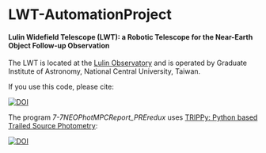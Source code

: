 # LWT-AutomationProject
#### Lulin Widefield Telescope (LWT): a Robotic Telescope for the Near-Earth Object Follow-up Observation

The LWT is located at the [Lulin Observatory](https://en.wikipedia.org/wiki/Lulin_Observatory) and is operated by Graduate Institute of Astronomy, National Central University, Taiwan.

If you use this code, please cite:

[![DOI](https://zenodo.org/badge/DOI/10.5281/zenodo.2600024.svg)](https://doi.org/10.5281/zenodo.2600024)

The program *7-7NEOPhotMPCReport_PREredux* uses [TRIPPy: Python based Trailed Source Photometry](https://github.com/fraserw/trippy):

[![DOI](https://zenodo.org/badge/DOI/10.5281/zenodo.48694.svg)](https://doi.org/10.5281/zenodo.48694)

